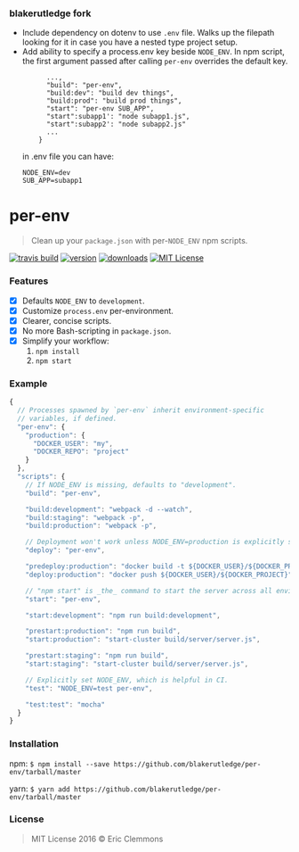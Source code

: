 ### blakerutledge fork
- Include dependency on dotenv to use  `.env` file. Walks up the filepath looking for it in case you have a nested type project setup.
- Add ability to specify a process.env key beside `NODE_ENV`. In npm script, the first argument passed after calling `per-env` overrides the default key.
  ```{
        ...,
        "build": "per-env",
        "build:dev": "build dev things",
        "build:prod": "build prod things",
        "start": "per-env SUB_APP",
        "start":subapp1': "node subapp1.js",
        "start":subapp2': "node subapp2.js"
        ...
      }
  ```
  in .env file you can have:
  ```
  NODE_ENV=dev
  SUB_APP=subapp1
  ```



# per-env

> Clean up your `package.json` with per-`NODE_ENV` npm scripts.

[![travis build](https://img.shields.io/travis/ericclemmons/per-env.svg)](https://travis-ci.org/ericclemmons/per-env)
[![version](https://img.shields.io/npm/v/per-env.svg)](http://npm.im/per-env)
[![downloads](https://img.shields.io/npm/dm/per-env.svg)](http://npm-stat.com/charts.html?package=per-env)
[![MIT License](https://img.shields.io/npm/l/per-env.svg)](http://opensource.org/licenses/MIT)


### Features

- [x] Defaults `NODE_ENV` to `development`.
- [x] Customize `process.env` per-environment.
- [x] Clearer, concise scripts.
- [x] No more Bash-scripting in `package.json`.
- [x] Simplify your workflow:
  1. `npm install`
  2. `npm start`


### Example

```js
{
  // Processes spawned by `per-env` inherit environment-specific
  // variables, if defined.
  "per-env": {
    "production": {
      "DOCKER_USER": "my",
      "DOCKER_REPO": "project"
    }
  },
  "scripts": {
    // If NODE_ENV is missing, defaults to "development".
    "build": "per-env",

    "build:development": "webpack -d --watch",
    "build:staging": "webpack -p",
    "build:production": "webpack -p",

    // Deployment won't work unless NODE_ENV=production is explicitly set.
    "deploy": "per-env",

    "predeploy:production": "docker build -t ${DOCKER_USER}/${DOCKER_PROJECT} .",
    "deploy:production": "docker push ${DOCKER_USER}/${DOCKER_PROJECT}",

    // "npm start" is _the_ command to start the server across all environments.
    "start": "per-env",

    "start:development": "npm run build:development",

    "prestart:production": "npm run build",
    "start:production": "start-cluster build/server/server.js",

    "prestart:staging": "npm run build",
    "start:staging": "start-cluster build/server/server.js",

    // Explicitly set NODE_ENV, which is helpful in CI.
    "test": "NODE_ENV=test per-env",

    "test:test": "mocha"
  }
}
```


### Installation

npm:
```$ npm install --save https://github.com/blakerutledge/per-env/tarball/master```

yarn:
```$ yarn add https://github.com/blakerutledge/per-env/tarball/master```


### License

> MIT License 2016 © Eric Clemmons
